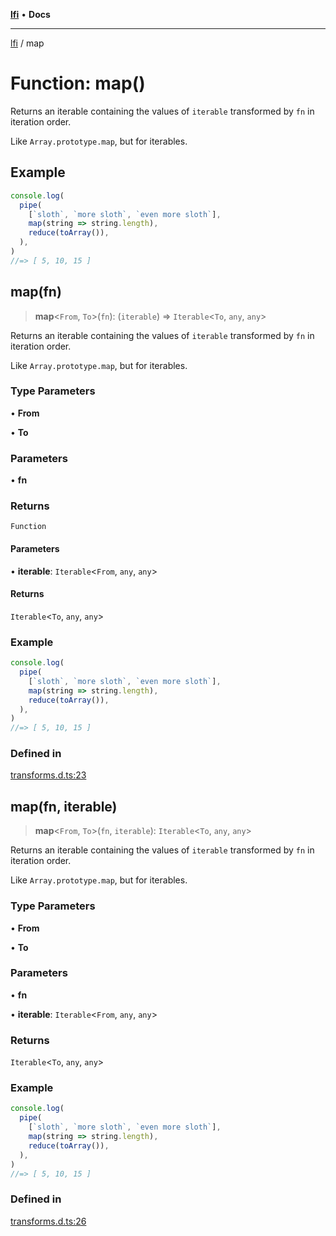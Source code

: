 [**lfi**](../readme.md) • **Docs**

***

[lfi](../globals.md) / map

# Function: map()

Returns an iterable containing the values of `iterable` transformed by `fn`
in iteration order.

Like `Array.prototype.map`, but for iterables.

## Example

```js
console.log(
  pipe(
    [`sloth`, `more sloth`, `even more sloth`],
    map(string => string.length),
    reduce(toArray()),
  ),
)
//=> [ 5, 10, 15 ]
```

## map(fn)

> **map**\<`From`, `To`\>(`fn`): (`iterable`) => `Iterable`\<`To`, `any`, `any`\>

Returns an iterable containing the values of `iterable` transformed by `fn`
in iteration order.

Like `Array.prototype.map`, but for iterables.

### Type Parameters

• **From**

• **To**

### Parameters

• **fn**

### Returns

`Function`

#### Parameters

• **iterable**: `Iterable`\<`From`, `any`, `any`\>

#### Returns

`Iterable`\<`To`, `any`, `any`\>

### Example

```js
console.log(
  pipe(
    [`sloth`, `more sloth`, `even more sloth`],
    map(string => string.length),
    reduce(toArray()),
  ),
)
//=> [ 5, 10, 15 ]
```

### Defined in

[transforms.d.ts:23](https://github.com/TomerAberbach/lfi/blob/a3eb3a94b2928b5200a7bcd0a14fdc70f0cb5947/src/operations/transforms.d.ts#L23)

## map(fn, iterable)

> **map**\<`From`, `To`\>(`fn`, `iterable`): `Iterable`\<`To`, `any`, `any`\>

Returns an iterable containing the values of `iterable` transformed by `fn`
in iteration order.

Like `Array.prototype.map`, but for iterables.

### Type Parameters

• **From**

• **To**

### Parameters

• **fn**

• **iterable**: `Iterable`\<`From`, `any`, `any`\>

### Returns

`Iterable`\<`To`, `any`, `any`\>

### Example

```js
console.log(
  pipe(
    [`sloth`, `more sloth`, `even more sloth`],
    map(string => string.length),
    reduce(toArray()),
  ),
)
//=> [ 5, 10, 15 ]
```

### Defined in

[transforms.d.ts:26](https://github.com/TomerAberbach/lfi/blob/a3eb3a94b2928b5200a7bcd0a14fdc70f0cb5947/src/operations/transforms.d.ts#L26)
